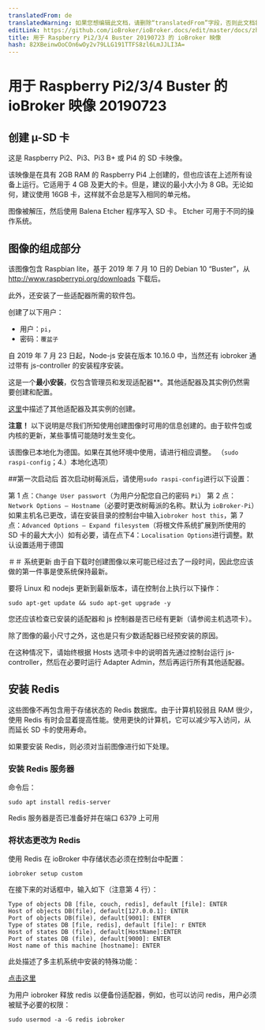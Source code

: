 ```yaml
---
translatedFrom: de
translatedWarning: 如果您想编辑此文档，请删除“translatedFrom”字段，否则此文档将再次自动翻译
editLink: https://github.com/ioBroker/ioBroker.docs/edit/master/docs/zh-cn/downloads/ioBroker_Image_RPi_2-3-4_20190723_buster.md
title: 用于 Raspberry Pi2/3/4 Buster 20190723 的 ioBroker 映像
hash: 82XBeinwOoCOn6wOy2v79LLG191TTFS8zl6LmJJLI3A=
---
```

# 用于 Raspberry Pi2/3/4 Buster 的 ioBroker 映像 20190723
## 创建 µ-SD 卡
这是 Raspberry Pi2、Pi3、Pi3 B+ 或 Pi4 的 SD 卡映像。

该映像是在具有 2GB RAM 的 Raspberry Pi4 上创建的，但也应该在上述所有设备上运行。它适用于 4 GB 及更大的卡。但是，建议的最小大小为 8 GB。无论如何，建议使用 16GB 卡，这样就不会总是写入相同的单元格。

图像被解压，然后使用 Balena Etcher 程序写入 SD 卡。 Etcher 可用于不同的操作系统。

## 图像的组成部分
该图像包含 Raspbian lite，基于 2019 年 7 月 10 日的 Debian 10 “Buster”，从 http://www.raspberrypi.org/downloads 下载后。

此外，还安装了一些适配器所需的软件包。

创建了以下用户：

* 用户：`pi`，
* 密码：`覆盆子`

自 2019 年 7 月 23 日起，Node-js 安装在版本 10.16.0 中，当然还有 iobroker 通过带有 js-controller 的安装程序安装。

这是一个**最小安装**，仅包含管理员和发现适配器**。其他适配器及其实例仍然需要创建和配置。

[这里](/tutorial/adapter.md)中描述了其他适配器及其实例的创建。

**注意！** 以下说明是尽我们所知使用创建图像时可用的信息创建的。由于软件包或内核的更新，某些事情可能随时发生变化。

该图像已本地化为德国。如果在其他环境中使用，请进行相应调整。 （`sudo raspi-config`；4.）本地化选项）

##第一次启动后
首次启动树莓派后，请使用`sudo raspi-config`进行以下设置：

第 1 点：`Change User passwort`（为用户分配您自己的密码 `Pi`） 第 2 点：`Network Options – Hostname`（必要时更改树莓派的名称。默认为 `ioBroker-Pi`）如果主机名已更改，请在安装目录的控制台中输入`iobroker host this`，第 7 点：`Advanced Options – Expand filesystem`（将根文件系统扩展到所使用的 SD 卡的最大大小）如有必要，请在点下4：`Localisation Options`进行调整。默认设置适用于德国

＃＃ 系统更新
由于自下载时创建图像以来可能已经过去了一段时间，因此您应该做的第一件事是使系统保持最新。

要将 Linux 和 nodejs 更新到最新版本，请在控制台上执行以下操作：

```sudo apt-get update && sudo apt-get upgrade -y```

您还应该检查已安装的适配器和 js 控制器是否已经有更新（请参阅主机选项卡）。

除了图像的最小尺寸之外，这也是只有少数适配器已经预安装的原因。

在这种情况下，请始终根据 Hosts 选项卡中的说明首先通过控制台运行 js-controller，然后在必要时运行 Adapter Admin，然后再运行所有其他适配器。

## 安装 Redis
这些图像不再包含用于存储状态的 Redis 数据库。由于计算机较弱且 RAM 很少，使用 Redis 有时会显着提高性能。使用更快的计算机，它可以减少写入访问，从而延长 SD 卡的使用寿命。

如果要安装 Redis，则必须对当前图像进行如下处理。

### 安装 Redis 服务器
命令后：

`sudo apt install redis-server`

Redis 服务器是否已准备好并在端口 6379 上可用

### 将状态更改为 Redis
使用 Redis 在 ioBroker 中存储状态必须在控制台中配置：

`iobroker setup custom`

在接下来的对话框中，输入如下（注意第 4 行）：

```
Type of objects DB [file, couch, redis], default [file]: ENTER
Host of objects DB(file), default[127.0.0.1]: ENTER
Port of objects DB(file), default[9001]: ENTER
Type of states DB [file, redis], default [file]: r ENTER
Host of states DB (file), default[HostName]:ENTER
Port of states DB (file), default[9000]: ENTER
Host name of this machine [hostname]: ENTER
```

此处描述了多主机系统中安装的特殊功能：

[点击这里](config/multihost.md)

为用户 iobroker 释放 redis 以便备份适配器，例如，也可以访问 redis，用户必须被赋予必要的权限：

`sudo usermod -a -G redis iobroker`